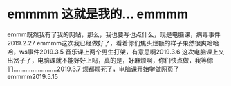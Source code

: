 # emmmm  这就是我的...   emmmm
emmm既然我有了我的网站，那么，我也要写也点什么，现是电脑课，病毒事件2019.2.27
emmmm这次我已经做好了，看着你们焦头烂额的样子果然很爽哈哈哈，ws事件2019.3.5
音乐课上两个男生打架，有意思啊2019.3.6
这次电脑课上又出岔子了，电脑课就不能好好上吗，真的是，好麻烦啊，你们快点做，我等你们.........................2019.3.7
烦都烦死了，电脑课开始学做网页了emmmm2019.5.15
